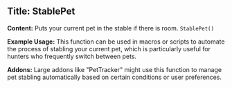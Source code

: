 ## Title: StablePet

**Content:**
Puts your current pet in the stable if there is room.
`StablePet()`

**Example Usage:**
This function can be used in macros or scripts to automate the process of stabling your current pet, which is particularly useful for hunters who frequently switch between pets.

**Addons:**
Large addons like "PetTracker" might use this function to manage pet stabling automatically based on certain conditions or user preferences.